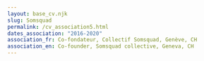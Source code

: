 ```yaml
---
layout: base_cv.njk
slug: Somsquad
permalink: /cv_association5.html
dates_association: "2016-2020"
association_fr: Co-fondateur, Collectif Somsquad, Genève, CH
association_en: Co-founder, Somsquad collective, Geneva, CH
---
```

